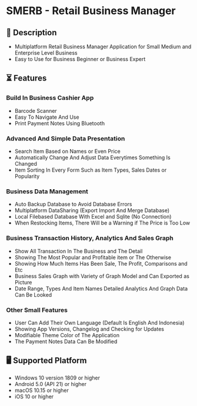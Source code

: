 # SMERB - Retail Business Manager

## 📝 Description
- Multiplatform Retail Business Manager Application for Small Medium and Enterprise Level Business
- Easy to Use for Business Beginner or Business Expert

## ⏳ Features
### Build In Business Cashier App
- Barcode Scanner
- Easy To Navigate And Use
- Print Payment Notes Using Bluetooth
### Advanced And Simple Data Presentation
- Search Item Based on Names or Even Price
- Automatically Change And Adjust Data Everytimes Something Is Changed
- Item Sorting In Every Form Such as Item Types, Sales Dates or Popularity
### Business Data Management
- Auto Backup Database to Avoid Database Errors 
- Multiplatform DataSharing (Export Import And Merge Database)
- Local Filebased Database With Excel and Sqlite (No Connection)
- When Restocking Items, There Will be a Warning if The Price is Too Low
### Business Transaction History, Analytics And Sales Graph 
- Show All Transaction In The Business and The Detail
- Showing The Most Popular and Profitable item or The Otherwise
- Showing How Much Items Has Been Sale, The Profit, Comparisons and Etc
- Business Sales Graph with Variety of Graph Model and Can Exported as Picture
- Date Range, Types And Item Names Detailed Analytics And Graph Data Can Be Looked 
### Other Small Features
- User Can Add Their Own Language (Default Is English And Indonesia)
- Showing App Versions, Changelog and Checking for Updates
- Modifiable Theme Color of The Application 
- The Payment Notes Data Can Be Modified

## 🖥️ Supported Platform
- Windows 10 version 1809 or higher
- Android 5.0 (API 21) or higher
- macOS 10.15 or higher
- iOS 10 or higher
